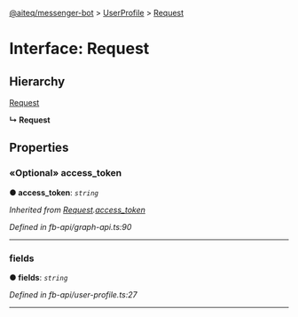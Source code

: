 [@aiteq/messenger-bot](../README.md) > [UserProfile](../modules/userprofile.md) > [Request](../interfaces/userprofile.request.md)



# Interface: Request

## Hierarchy


 [Request](graphapi.request.md)

**↳ Request**








## Properties
<a id="access_token"></a>

### «Optional» access_token

**●  access_token**:  *`string`* 

*Inherited from [Request](graphapi.request.md).[access_token](graphapi.request.md#access_token)*

*Defined in fb-api/graph-api.ts:90*





___

<a id="fields"></a>

###  fields

**●  fields**:  *`string`* 

*Defined in fb-api/user-profile.ts:27*





___


